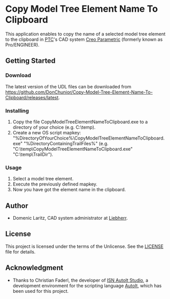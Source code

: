 # Copy Model Tree Element Name To Clipboard

This application enables to copy the name of a selected model tree element to the clipboard in [PTC](https://www.ptc.com/)'s CAD system [Creo Parametric](https://www.ptc.com/en/products/cad/creo/parametric) (formerly known as Pro/ENGINEER).

## Getting Started

### Download

The latest version of the UDL files can be downloaded from https://github.com/DonChunior/Copy-Model-Tree-Element-Name-To-Clipboard/releases/latest.

### Installing

1. Copy the file CopyModelTreeElementNameToClipboard.exe to a directory of your choice (e.g. C:\temp).
2. Create a new OS script mapkey: "%DirectoryOfYourChoice%\CopyModelTreeElementNameToClipboard.exe" "%DirectoryContainingTrailFiles%" (e.g. "C:\temp\CopyModelTreeElementNameToClipboard.exe" "C:\temp\TrailDir").

### Usage

1. Select a model tree element.
2. Execute the previously defined mapkey.
3. Now you have got the element name in the clipboard.

## Author

- Domenic Laritz, CAD system administrator at [Liebherr](https://www.liebherr.com/).

## License

This project is licensed under the terms of the Unlicense.
See the [LICENSE](./LICENSE) file for details.

## Acknowledgment
- Thanks to Christian Faderl, the developer of [ISN AutoIt Studio](https://www.isnetwork.at/isn-autoit-studio/), a development environment for the scripting language [AutoIt](https://www.autoitscript.com/), which has been used for this project.
